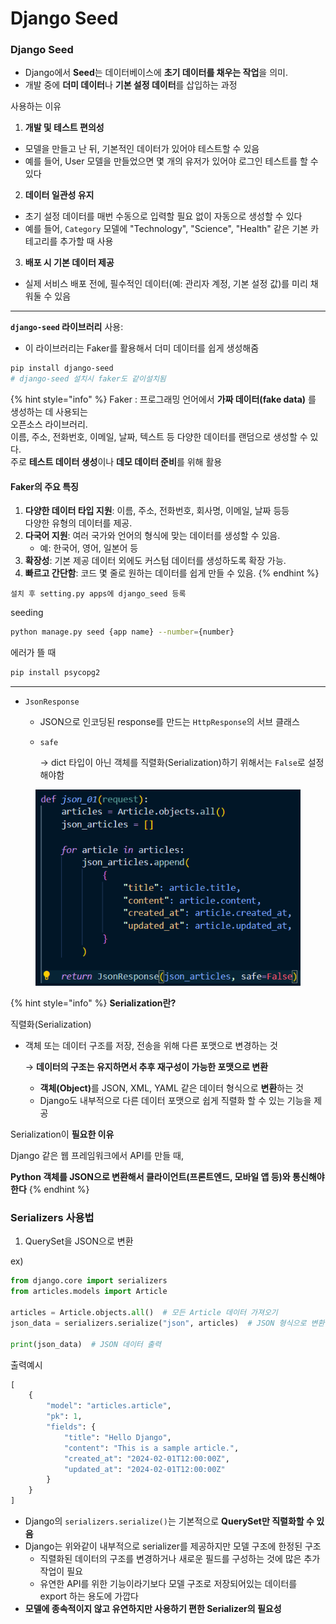 # Django Seed

### Django Seed

* Django에서 **Seed**는 데이터베이스에 **초기 데이터를 채우는 작업**을 의미.&#x20;
* 개발 중에 **더미 데이터**나 **기본 설정 데이터**를 삽입하는 과정

사용하는 이유

1. **개발 및 테스트 편의성**

* 모델을 만들고 난 뒤, 기본적인 데이터가 있어야 테스트할 수 있음
* 예를 들어, User 모델을 만들었으면 몇 개의 유저가 있어야 로그인 테스트를 할 수 있다

2. **데이터 일관성 유지**

* 초기 설정 데이터를 매번 수동으로 입력할 필요 없이 자동으로 생성할 수 있다
* 예를 들어, `Category` 모델에 "Technology", "Science", "Health" 같은 기본 카테고리를 추가할 때 사용

3. **배포 시 기본 데이터 제공**

* 실제 서비스 배포 전에, 필수적인 데이터(예: 관리자 계정, 기본 설정 값)를 미리 채워둘 수 있음

***

**`django-seed` 라이브러리** 사용:

* 이 라이브러리는 Faker를 활용해서 더미 데이터를 쉽게 생성해줌

```bash
pip install django-seed
# django-seed 설치시 faker도 같이설치됨
```

{% hint style="info" %}
Faker : 프로그래밍 언어에서 **가짜 데이터(fake data)** 를 생성하는 데 사용되는 \
&#x20;            오픈소스 라이브러리. \
&#x20;            이름, 주소, 전화번호, 이메일, 날짜, 텍스트 등 다양한 데이터를 랜덤으로 생성할 수 있다.\
&#x20;            주로 **테스트 데이터 생성**이나 **데모 데이터 준비**를 위해 활용



#### **Faker의 주요 특징**

1. **다양한 데이터 타입 지원**: 이름, 주소, 전화번호, 회사명, 이메일, 날짜 등등 \
   다양한 유형의 데이터를 제공.
2. **다국어 지원**: 여러 국가와 언어의 형식에 맞는 데이터를 생성할 수 있음.
   * 예: 한국어, 영어, 일본어 등
3. **확장성**: 기본 제공 데이터 외에도 커스텀 데이터를 생성하도록 확장 가능.
4. **빠르고 간단함**: 코드 몇 줄로 원하는 데이터를 쉽게 만들 수 있음.
{% endhint %}

```
설치 후 setting.py apps에 django_seed 등록
```

seeding

```bash
python manage.py seed {app name} --number={number}
```

에러가 뜰 때

```bash
pip install psycopg2
```

***

* `JsonResponse`
  * JSON으로 인코딩된 response를 만드는 `HttpResponse`의 서브 클래스
  *   `safe`

      → dict 타입이 아닌 객체를 직렬화(Serialization)하기 위해서는 `False`로 설정해야함

<div align="left"><figure><img src="../../../.gitbook/assets/image (5) (1) (1) (1) (1).png" alt=""><figcaption></figcaption></figure></div>

{% hint style="info" %}
**Serialization란?**

직렬화(Serialization)

*   객체 또는 데이터 구조를 저장, 전송을 위해 다른 포맷으로 변경하는 것

    → **데이터의 구조는 유지하면서 추후 재구성이 가능한 포맷으로 변환**

    * **객체(Object)**&#xB97C; JSON, XML, YAML 같은 데이터 형식으로 **변환**하는 것
    * Django도 내부적으로 다른 데이터 포맷으로 쉽게 직렬화 할 수 있는 기능을 제공



Serialization이 **필요한 이유**

Django 같은 웹 프레임워크에서 API를 만들 때,&#x20;

**Python 객체를 JSON으로 변환해서 클라이언트(프론트엔드, 모바일 앱 등)와 통신해야한다**
{% endhint %}

### Serializers 사용법

1. QuerySet을 JSON으로 변환

ex)

```python
from django.core import serializers
from articles.models import Article

articles = Article.objects.all()  # 모든 Article 데이터 가져오기
json_data = serializers.serialize("json", articles)  # JSON 형식으로 변환

print(json_data)  # JSON 데이터 출력
```

출력예시

```python
[
    {
        "model": "articles.article",
        "pk": 1,
        "fields": {
            "title": "Hello Django",
            "content": "This is a sample article.",
            "created_at": "2024-02-01T12:00:00Z",
            "updated_at": "2024-02-01T12:00:00Z"
        }
    }
]
```

* Django의 `serializers.serialize()`는 기본적으로 **QuerySet만 직렬화할 수 있음**
* Django는 위와같이 내부적으로 serializer를 제공하지만 모델 구조에 한정된 구조
  * 직렬화된 데이터의 구조를 변경하거나 새로운 필드를 구성하는 것에 많은 추가 작업이 필요
  * 유연한 API를 위한 기능이라기보다 모델 구조로 저장되어있는 데이터를 export 하는 용도에 가깝다
* **모델에 종속적이지 않고 유연하지만 사용하기 편한 Serializer의 필요성**





